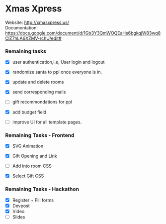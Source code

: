 # Xmas Xpress

Website: http://xmasxpress.us/ <br>
Documentation: https://docs.google.com/document/d/1Gb3Y3QmWOQEaHs6bgkqjW83wq8ClZ7hLA6XZMV-rchU/edit#

### Remaining tasks
- [x] user authentication,i.e, User login and logout
- [x] randomize santa to ppl once everyone is in.
- [x] update and delete rooms
- [x] send corresponding mails
- [ ] gift recommondations for ppl
- [x] add budget field
- [ ] improve UI for all template pages.


### Remaining Tasks - Frontend
- [x] SVG Animation
- [x] Gift Opening and Link 
- [ ] Add into room CSS 
- [x] Select Gift CSS 


### Remaining Tasks - Hackathon
- [x] Register + Fill forms
- [x] Devpost
- [x] Video
- [ ] Slides
